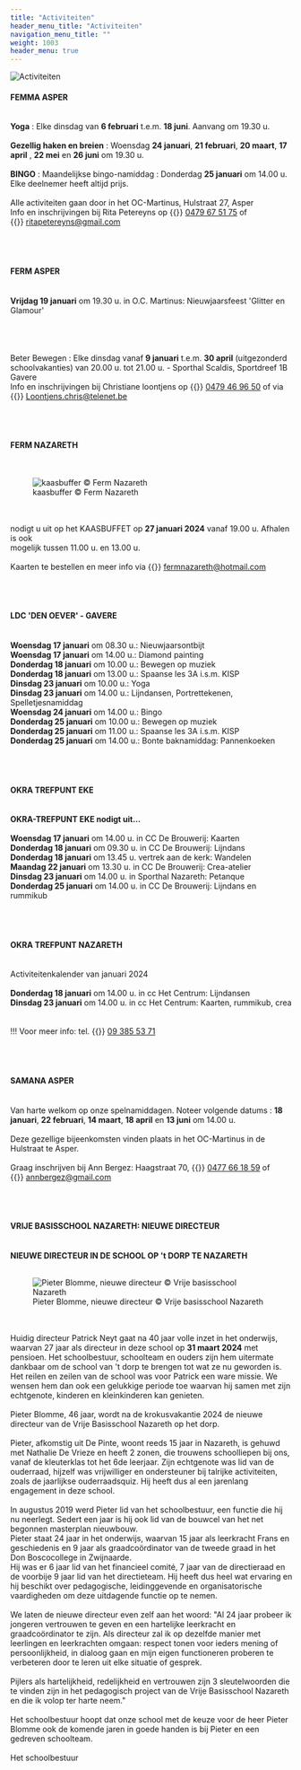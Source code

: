 ```yaml
---
title: "Activiteiten"
header_menu_title: "Activiteiten"
navigation_menu_title: ""
weight: 1003
header_menu: true
---
```


![Activiteiten](images/activiteiten.jpg)




#### FEMMA ASPER
<br>
<b>Yoga</b> : Elke dinsdag van <b>6 februari</b> t.e.m. <b>18 juni</b>. Aanvang om 19.30 u.<br>
<br>
<b>Gezellig haken en breien</b> : Woensdag <b>24 januari</b>, <b>21 februari</b>, <b>20 maart</b>, <b>17 april</b> , <b>22 mei</b> en <b>26 juni</b> om 19.30 u.<br>
<br>
<b>BINGO</b> : Maandelijkse bingo-namiddag : Donderdag <b>25 januari</b> om 14.00 u.<br>
Elke deelnemer heeft altijd prijs.<br>
<br>
Alle activiteiten gaan door in het OC-Martinus, Hulstraat 27, Asper<br>
Info en inschrijvingen bij Rita Petereyns op {{<icon class="fa fa-phone">}}&nbsp;<a href="tel:0479675175">0479 67 51 75</a> of {{<icon class="fa fa-envelope">}}&nbsp;<a href="ritapetereyns@gmail.com">ritapetereyns@gmail.com</a><br>
<br>
<br>
<br>





#### FERM ASPER
<br>
<b>Vrijdag 19 januari</b> om 19.30 u. in O.C. Martinus: Nieuwjaarsfeest 'Glitter en Glamour'<br>
<br>
<br>
<br>
<br>
Beter Bewegen : Elke dinsdag vanaf <b>9 januari</b> t.e.m. <b>30 april</b> (uitgezonderd schoolvakanties) van 20.00 u. tot 21.00 u. - Sporthal Scaldis, Sportdreef 1B Gavere<br>
Info en inschrijvingen bij Christiane loontjens op {{<icon class="fa fa-phone">}}&nbsp;<a href="tel:0479469650">0479 46 96 50</a> of via {{<icon class="fa fa-envelope">}}&nbsp;<a href="Loontjens.chris@telenet.be">Loontjens.chris@telenet.be</a><br>
<br>
<br>
<br>





#### FERM NAZARETH
<br>
<figure><img src="images/pb-hi.jpg" alt=" kaasbuffer © Ferm Nazareth" style="max-height: 500px; max-width: 500px;" /><figcaption> kaasbuffer © Ferm Nazareth</figcaption></figure><br>
<br>
nodigt u uit op het KAASBUFFET op <b>27 januari 2024</b> vanaf 19.00 u. Afhalen is ook<br>
mogelijk tussen 11.00 u. en 13.00 u.<br>
<br>
Kaarten te bestellen en meer info via {{<icon class="fa fa-envelope">}}&nbsp;<a href="fermnazareth@hotmail.com">fermnazareth@hotmail.com</a><br>
<br>
<br>
<br>





#### LDC 'DEN OEVER' - GAVERE
<br>
<b>Woensdag 17 januari</b> om 08.30 u.: Nieuwjaarsontbijt<br>
<b>Woensdag 17 januari</b> om 14.00 u.: Diamond painting<br>
<b>Donderdag 18 januari</b> om 10.00 u.: Bewegen op muziek<br>
<b>Donderdag 18 januari</b> om 13.00 u.: Spaanse les 3A i.s.m. KISP<br>
<b>Dinsdag 23 januari</b> om 10.00 u.: Yoga<br>
<b>Dinsdag 23 januari</b> om 14.00 u.: Lijndansen, Portrettekenen, Spelletjesnamiddag<br>
<b>Woensdag 24 januari</b> om 14.00 u.: Bingo<br>
<b>Donderdag 25 januari</b> om 10.00 u.: Bewegen op muziek<br>
<b>Donderdag 25 januari</b> om 11.00 u.: Spaanse les 3A i.s.m. KISP<br>
<b>Donderdag 25 januari</b> om 14.00 u.: Bonte baknamiddag: Pannenkoeken<br>
<br>
<br>
<br>





#### OKRA TREFPUNT EKE
<br>
<b>OKRA-TREFPUNT EKE nodigt uit...</b><br>
<br>
<b>Woensdag 17 januari</b> om 14.00 u. in CC De Brouwerij: Kaarten<br>
<b>Donderdag 18 januari</b> om 09.30 u. in CC De Brouwerij: Lijndans<br>
<b>Donderdag 18 januari</b> om 13.45 u. vertrek aan de kerk: Wandelen<br>
<b>Maandag 22 januari</b> om 13.30 u. in CC De Brouwerij: Crea-atelier<br>
<b>Dinsdag 23 januari</b> om 14.00 u. in Sporthal Nazareth: Petanque<br>
<b>Donderdag 25 januari</b> om 14.00 u. in CC De Brouwerij: Lijndans en rummikub<br>
<br>
<br>
<br>





#### OKRA TREFPUNT NAZARETH
<br>
Activiteitenkalender van januari 2024<br>
<br>
<b>Donderdag 18 januari</b> om 14.00 u. in cc Het Centrum: Lijndansen<br>
<b>Dinsdag 23 januari</b> om 14.00 u. in cc Het Centrum: Kaarten, rummikub, crea<br>
<br>
<br>
!!! Voor meer info: tel. {{<icon class="fa fa-phone">}}&nbsp;<a href="tel:093855371">09 385 53 71</a><br>
<br>
<br>
<br>





#### SAMANA ASPER
<br>
Van harte welkom op onze spelnamiddagen. Noteer volgende datums : <b>18 januari</b>, <b>22 februari</b>, <b>14 maart</b>, <b>18 april</b> en <b>13 juni</b> om 14.00 u.<br>
<br>
Deze gezellige bijeenkomsten vinden plaats in het OC-Martinus in de Hulstraat te Asper.<br>
<br>
Graag inschrijven bij Ann Bergez: Haagstraat 70, {{<icon class="fa fa-phone">}}&nbsp;<a href="tel:0477661859">0477 66 18 59</a> of {{<icon class="fa fa-envelope">}}&nbsp;<a href="annbergez@gmail.com">annbergez@gmail.com</a><br>
<br>
<br>
<br>





#### VRIJE BASISSCHOOL NAZARETH: NIEUWE DIRECTEUR
<br>
<b>NIEUWE DIRECTEUR IN DE SCHOOL OP 't DORP TE NAZARETH</b><br>
<br>
<figure><img src="images/pb-ibi.jpg" alt=" Pieter Blomme, nieuwe directeur © Vrije basisschool Nazareth" style="max-height: 500px; max-width: 500px;" /><figcaption> Pieter Blomme, nieuwe directeur © Vrije basisschool Nazareth</figcaption></figure><br>
<br>
Huidig directeur Patrick Neyt gaat na 40 jaar volle inzet in het onderwijs, waarvan 27 jaar als directeur in deze school op <b>31 maart 2024</b> met pensioen. Het schoolbestuur, schoolteam en ouders zijn hem uitermate dankbaar om de school van 't dorp te brengen tot wat ze nu geworden is. Het reilen en zeilen van de school was voor Patrick een ware missie. We wensen hem dan ook een gelukkige periode toe waarvan hij samen met zijn echtgenote, kinderen en kleinkinderen kan genieten.<br>
<br>
Pieter Blomme, 46 jaar, wordt na de krokusvakantie 2024 de nieuwe directeur van de Vrije Basisschool Nazareth op het dorp.<br>
<br>
Pieter, afkomstig uit De Pinte, woont reeds 15 jaar in Nazareth, is gehuwd met Nathalie De Vrieze en heeft 2 zonen, die trouwens schoolliepen bij ons, vanaf de kleuterklas tot het 6de leerjaar. Zijn echtgenote was lid van de ouderraad, hijzelf was vrijwilliger en ondersteuner bij talrijke activiteiten, zoals de jaarlijkse ouderraadsquiz. Hij heeft dus al een jarenlang engagement in deze school.<br>
<br>
In augustus 2019 werd Pieter lid van het schoolbestuur, een functie die hij nu neerlegt. Sedert een jaar is hij ook lid van de bouwcel van het net begonnen masterplan nieuwbouw.<br>
Pieter staat 24 jaar in het onderwijs, waarvan 15 jaar als leerkracht Frans en geschiedenis en 9 jaar als graadcoördinator van de tweede graad in het Don Boscocollege in Zwijnaarde.<br>
Hij was er 6 jaar lid van het financieel comité, 7 jaar van de directieraad en de voorbije 9 jaar lid van het directieteam. Hij heeft dus heel wat ervaring en hij beschikt over pedagogische, leidinggevende en organisatorische vaardigheden om deze uitdagende functie op te nemen.<br>
<br>
We laten de nieuwe directeur even zelf aan het woord: "Al 24 jaar probeer ik jongeren vertrouwen te geven en een hartelijke leerkracht en graadcoördinator te zijn. Als directeur zal ik op dezelfde manier met leerlingen en leerkrachten omgaan: respect tonen voor ieders mening of persoonlijkheid, in dialoog gaan en mijn eigen functioneren proberen te verbeteren door te leren uit elke situatie of gesprek.<br>
<br>
Pijlers als hartelijkheid, redelijkheid en vertrouwen zijn 3 sleutelwoorden die te vinden zijn in het pedagogisch project van de Vrije Basisschool Nazareth en die ik volop ter harte neem."<br>
<br>
Het schoolbestuur hoopt dat onze school met de keuze voor de heer Pieter Blomme ook de komende jaren in goede handen is bij Pieter en een gedreven schoolteam.<br>
<br>
Het schoolbestuur<br>
<br>
<br>
<br>


